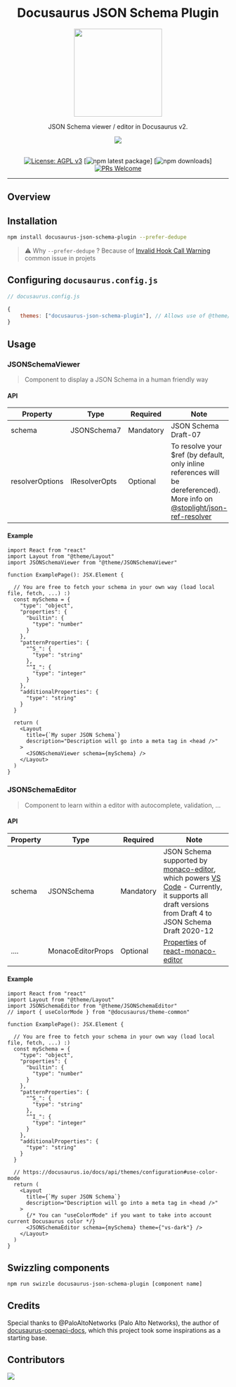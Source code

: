 <h1 align="center">Docusaurus JSON Schema Plugin</h1>

<div align="center">
<img width="200" src="https://user-images.githubusercontent.com/9343811/165975569-1bc29814-884c-4931-83df-860043b625b7.svg" />
</div>

<div align="center">

JSON Schema viewer / editor in Docusaurus v2.

<img src="https://img.shields.io/badge/dynamic/json?style=for-the-badge&logo=meta&color=blueviolet&label=Docusaurus&query=peerDependencies%5B%22%40docusaurus%2Fcore%22%5D&url=https%3A%2F%2Fraw.githubusercontent.com%2Fjy95%2Fdocusaurus-json-schema-plugin%2Fmain%2Fpackage.json" />
<br/><br/>

[![License: AGPL v3](https://img.shields.io/badge/License-AGPL_v3-blue.svg)](https://github.com/jy95/docusaurus-json-schema-plugin/blob/main/LICENSE) [![npm latest package](https://img.shields.io/npm/v/docusaurus-json-schema-plugin/latest.svg)] [![npm downloads](https://img.shields.io/npm/dm/docusaurus-json-schema-plugin.svg)] [![PRs Welcome](https://img.shields.io/badge/PRs-welcome-brightgreen.svg)](https://github.com/jy95/docusaurus-json-schema-plugin/blob/main/CONTRIBUTING.md)
<br />

</div>



---

## Overview


## Installation

```bash
npm install docusaurus-json-schema-plugin --prefer-dedupe
```

> ⚠️ Why `--prefer-dedupe` ? Because of [Invalid Hook Call Warning](https://reactjs.org/warnings/invalid-hook-call-warning.html) common issue in projets

## Configuring `docusaurus.config.js`

```js
// docusaurus.config.js

{
    themes: ["docusaurus-json-schema-plugin"], // Allows use of @theme/JSONSchemaEditor or @theme/JSONSchemaViewer
}

```

## Usage

### JSONSchemaViewer

> Component to display a JSON Schema in a human friendly way

#### API

| Property        | Type          | Required  | Note                     |
|-----------------|---------------|-----------|--------------------------|
| schema          | JSONSchema7   | Mandatory | JSON Schema Draft-07     |
| resolverOptions | IResolverOpts | Optional  | To resolve your $ref (by default, only inline references will be dereferenced). More info on [@stoplight/json-ref-resolver](https://github.com/stoplightio/json-ref-resolver)  |

#### Example 
```tsx
import React from "react"
import Layout from "@theme/Layout"
import JSONSchemaViewer from "@theme/JSONSchemaViewer"

function ExamplePage(): JSX.Element {

  // You are free to fetch your schema in your own way (load local file, fetch, ...) :)
  const mySchema = {
    "type": "object",
    "properties": {
      "builtin": {
        "type": "number"
      }
    },
    "patternProperties": {
      "^S_": {
        "type": "string"
      },
      "^I_": {
        "type": "integer"
      }
    },
    "additionalProperties": {
      "type": "string"
    }
  }

  return (
    <Layout
      title={`My super JSON Schema`}
      description="Description will go into a meta tag in <head />"
    >
      <JSONSchemaViewer schema={mySchema} />
    </Layout>
  )
}
```

### JSONSchemaEditor

> Component to learn within a editor with autocomplete, validation, ...

#### API

| Property        | Type              | Required  | Note                                               |
|-----------------|-------------------|-----------|----------------------------------------------------|
| schema          | JSONSchema        | Mandatory | JSON Schema supported by [monaco-editor](https://github.com/microsoft/monaco-editor), which powers [VS Code](https://code.visualstudio.com/Docs/languages/json#_json-schemas-and-settings) - Currently, it supports all draft versions from Draft 4 to JSON Schema Draft 2020-12  |
| ....            | MonacoEditorProps | Optional  | [Properties](https://github.com/react-monaco-editor/react-monaco-editor#properties) of [react-monaco-editor](https://github.com/react-monaco-editor/react-monaco-editor) | 

#### Example
```tsx
import React from "react"
import Layout from "@theme/Layout"
import JSONSchemaEditor from "@theme/JSONSchemaEditor"
// import { useColorMode } from "@docusaurus/theme-common"

function ExamplePage(): JSX.Element {

  // You are free to fetch your schema in your own way (load local file, fetch, ...) :)
  const mySchema = {
    "type": "object",
    "properties": {
      "builtin": {
        "type": "number"
      }
    },
    "patternProperties": {
      "^S_": {
        "type": "string"
      },
      "^I_": {
        "type": "integer"
      }
    },
    "additionalProperties": {
      "type": "string"
    }
  }

  // https://docusaurus.io/docs/api/themes/configuration#use-color-mode
  return (
    <Layout
      title={`My super JSON Schema`}
      description="Description will go into a meta tag in <head />"
    >
      {/* You can "useColorMode" if you want to take into account current Docusaurus color */}
      <JSONSchemaEditor schema={mySchema} theme={"vs-dark"} />
    </Layout>
  )
}
```

## Swizzling components

```bash
npm run swizzle docusaurus-json-schema-plugin [component name]
```

## Credits

Special thanks to @PaloAltoNetworks (Palo Alto Networks), the author of [docusaurus-openapi-docs](https://github.com/PaloAltoNetworks/docusaurus-openapi-docs), which this project took some inspirations as a starting base.

## Contributors

<a href="https://github.com/jy95/docusaurus-json-schema-plugin/graphs/contributors">
  <img src="https://contrib.rocks/image?repo=jy95/docusaurus-json-schema-plugin" />
</a>
